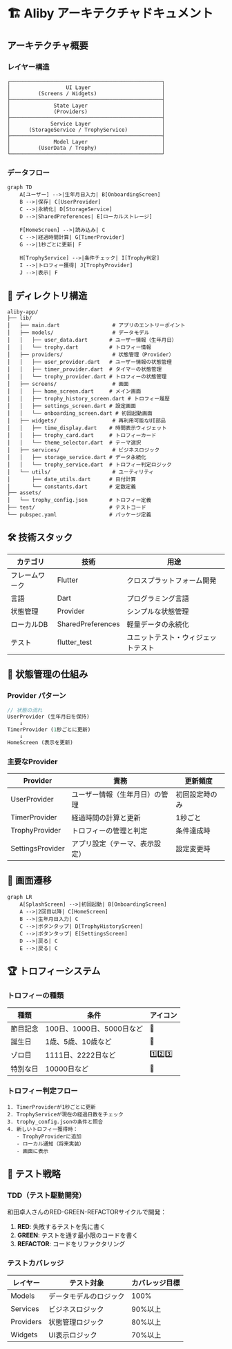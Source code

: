 # 🏗 Aliby アーキテクチャドキュメント

## アーキテクチャ概要

### レイヤー構造

```
┌─────────────────────────────────────────────────┐
│                  UI Layer                       │
│         (Screens / Widgets)                     │
├─────────────────────────────────────────────────┤
│              State Layer                        │
│              (Providers)                        │
├─────────────────────────────────────────────────┤
│             Service Layer                       │
│      (StorageService / TrophyService)           │
├─────────────────────────────────────────────────┤
│              Model Layer                        │
│         (UserData / Trophy)                     │
└─────────────────────────────────────────────────┘
```

### データフロー

```mermaid
graph TD
    A[ユーザー] -->|生年月日入力| B[OnboardingScreen]
    B -->|保存| C[UserProvider]
    C -->|永続化| D[StorageService]
    D -->|SharedPreferences| E[ローカルストレージ]
    
    F[HomeScreen] -->|読み込み| C
    C -->|経過時間計算| G[TimerProvider]
    G -->|1秒ごとに更新| F
    
    H[TrophyService] -->|条件チェック| I[Trophy判定]
    I -->|トロフィー獲得| J[TrophyProvider]
    J -->|表示| F
```

## 📁 ディレクトリ構造

```
aliby-app/
├── lib/
│   ├── main.dart                 # アプリのエントリーポイント
│   ├── models/                   # データモデル
│   │   ├── user_data.dart       # ユーザー情報（生年月日）
│   │   └── trophy.dart          # トロフィー情報
│   ├── providers/                # 状態管理（Provider）
│   │   ├── user_provider.dart   # ユーザー情報の状態管理
│   │   ├── timer_provider.dart  # タイマーの状態管理
│   │   └── trophy_provider.dart # トロフィーの状態管理
│   ├── screens/                  # 画面
│   │   ├── home_screen.dart     # メイン画面
│   │   ├── trophy_history_screen.dart # トロフィー履歴
│   │   ├── settings_screen.dart # 設定画面
│   │   └── onboarding_screen.dart # 初回起動画面
│   ├── widgets/                  # 再利用可能なUI部品
│   │   ├── time_display.dart    # 時間表示ウィジェット
│   │   ├── trophy_card.dart     # トロフィーカード
│   │   └── theme_selector.dart  # テーマ選択
│   ├── services/                 # ビジネスロジック
│   │   ├── storage_service.dart # データ永続化
│   │   └── trophy_service.dart  # トロフィー判定ロジック
│   └── utils/                    # ユーティリティ
│       ├── date_utils.dart      # 日付計算
│       └── constants.dart       # 定数定義
├── assets/
│   └── trophy_config.json       # トロフィー定義
├── test/                        # テストコード
└── pubspec.yaml                 # パッケージ定義
```

## 🛠 技術スタック

| カテゴリ | 技術 | 用途 |
|---------|------|------|
| フレームワーク | Flutter | クロスプラットフォーム開発 |
| 言語 | Dart | プログラミング言語 |
| 状態管理 | Provider | シンプルな状態管理 |
| ローカルDB | SharedPreferences | 軽量データの永続化 |
| テスト | flutter_test | ユニットテスト・ウィジェットテスト |

## 🔄 状態管理の仕組み

### Provider パターン

```dart
// 状態の流れ
UserProvider (生年月日を保持)
    ↓
TimerProvider (1秒ごとに更新)
    ↓
HomeScreen (表示を更新)
```

### 主要なProvider

| Provider | 責務 | 更新頻度 |
|----------|------|----------|
| UserProvider | ユーザー情報（生年月日）の管理 | 初回設定時のみ |
| TimerProvider | 経過時間の計算と更新 | 1秒ごと |
| TrophyProvider | トロフィーの管理と判定 | 条件達成時 |
| SettingsProvider | アプリ設定（テーマ、表示設定） | 設定変更時 |

## 📱 画面遷移

```mermaid
graph LR
    A[SplashScreen] -->|初回起動| B[OnboardingScreen]
    A -->|2回目以降| C[HomeScreen]
    B -->|生年月日入力| C
    C -->|ボタンタップ| D[TrophyHistoryScreen]
    C -->|ボタンタップ| E[SettingsScreen]
    D -->|戻る| C
    E -->|戻る| C
```

## 🏆 トロフィーシステム

### トロフィーの種類

| 種類 | 条件 | アイコン |
|------|------|----------|
| 節目記念 | 100日、1000日、5000日など | 🎉 |
| 誕生日 | 1歳、5歳、10歳など | 🎂 |
| ゾロ目 | 1111日、2222日など | 1️⃣2️⃣3️⃣ |
| 特別な日 | 10000日など | 💎 |

### トロフィー判定フロー

```
1. TimerProviderが1秒ごとに更新
2. TrophyServiceが現在の経過日数をチェック
3. trophy_config.jsonの条件と照合
4. 新しいトロフィー獲得時：
   - TrophyProviderに追加
   - ローカル通知（将来実装）
   - 画面に表示
```

## 🧪 テスト戦略

### TDD（テスト駆動開発）

和田卓人さんのRED-GREEN-REFACTORサイクルで開発：

1. **RED**: 失敗するテストを先に書く
2. **GREEN**: テストを通す最小限のコードを書く
3. **REFACTOR**: コードをリファクタリング

### テストカバレッジ

| レイヤー | テスト対象 | カバレッジ目標 |
|---------|-----------|---------------|
| Models | データモデルのロジック | 100% |
| Services | ビジネスロジック | 90%以上 |
| Providers | 状態管理ロジック | 80%以上 |
| Widgets | UI表示ロジック | 70%以上 |